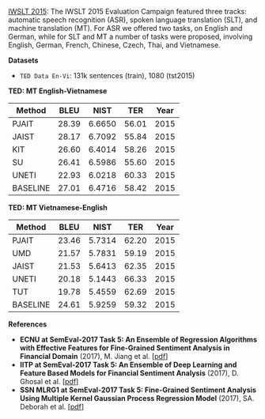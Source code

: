 [IWSLT 2015](http://workshop2015.iwslt.org/): The IWSLT 2015 Evaluation Campaign featured three tracks: automatic speech recognition (ASR), spoken language translation (SLT), and machine translation (MT). For ASR we offered two tasks, on English and German, while for SLT and MT a number of tasks were proposed, involving English, German, French, Chinese, Czech, Thai, and Vietnamese.

**Datasets**

* `TED Data En-Vi`: 131k sentences (train), 1080 (tst2015) 

**TED: MT English-Vietnamese**

| Method    | BLEU   | NIST    | TER   | Year |
|-----------|--------|---------|-------|------|
| PJAIT     | 28.39  | 6.6650  | 56.01 | 2015 |
| JAIST     | 28.17  | 6.7092  | 55.84 | 2015 |
| KIT       | 26.60  | 6.4014  | 58.26 | 2015 |
| SU        | 26.41  | 6.5986  | 55.60 | 2015 |
| UNETI     | 22.93  | 6.0218  | 60.33 | 2015 |
| BASELINE  | 27.01  | 6.4716  | 58.42 | 2015 |

**TED: MT Vietnamese-English**

| Method    | BLEU   | NIST    | TER   | Year |
|-----------|--------|---------|-------|------|
| PJAIT     | 23.46  | 5.7314  | 62.20 | 2015 |
| UMD       | 21.57  | 5.7831  | 59.19 | 2015 |
| JAIST     | 21.53  | 5.6413  | 62.35 | 2015 |
| UNETI     | 20.18  | 5.1443  | 66.33 | 2015 |
| TUT       | 19.78  | 5.4559  | 62.69 | 2015 |
| BASELINE  | 24.61  | 5.9259  | 59.32 | 2015 |

**References**

* **ECNU at SemEval-2017 Task 5: An Ensemble of Regression Algorithms with Effective Features for Fine-Grained Sentiment Analysis in Financial Domain** (2017), M. Jiang et al. [[pdf](http://nlp.arizona.edu/SemEval-2017/pdf/SemEval152.pdf)]
* **IITP at SemEval-2017 Task 5: An Ensemble of Deep Learning and Feature Based Models for Financial Sentiment Analysis** (2017), D. Ghosal et al. [[pdf](http://nlp.arizona.edu/SemEval-2017/pdf/SemEval152.pdf)]
* **SSN MLRG1 at SemEval-2017 Task 5: Fine-Grained Sentiment Analysis Using Multiple Kernel Gaussian Process Regression Model** (2017), SA. Deborah et al. [[pdf](http://nlp.arizona.edu/SemEval-2017/pdf/SemEval139.pdf)]
